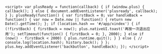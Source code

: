 ﻿`<script>
			var plusReady = function(callback) {
				if (window.plus) {
					callback();
				} else {
					document.addEventListener('plusready', callback);
				}
			};
			plusReady(function() {
				var firstBack = 0;
				var handleBack = function() {
					var now = Date.now || function() {
						return new Date().getTime();
					};
					if (location.hash == '#/app/xindex') {
						if (!firstBack) {
							firstBack = now();
							plus.nativeUI.toast('再按一次退出应用');
							setTimeout(function() {
								firstBack = 0;
							}, 2000);
						} else if (now() - firstBack < 2000) {
							plus.runtime.quit();
						}
					} else {
						// console.log(location.hash);
						history.back();
					}
				};
				plus.key.addEventListener('backbutton', handleBack);
			});
		</script>`